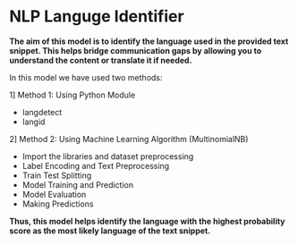 # NLP Languge Identifier
**The aim of this model is to identify the language used in the provided text snippet. This helps bridge communication gaps by allowing you to understand the content or translate it if needed.**

In this model we have used two methods:

1] Method 1: Using Python Module
- langdetect
- langid

2] Method 2: Using Machine Learning Algorithm (MultinomialNB)
- Import the libraries and dataset preprocessing
- Label Encoding and Text Preprocessing
- Train Test Splitting
- Model Training and Prediction
- Model Evaluation
- Making Predictions

**Thus, this model helps identify the language with the highest probability score as the most likely language of the text snippet.**
